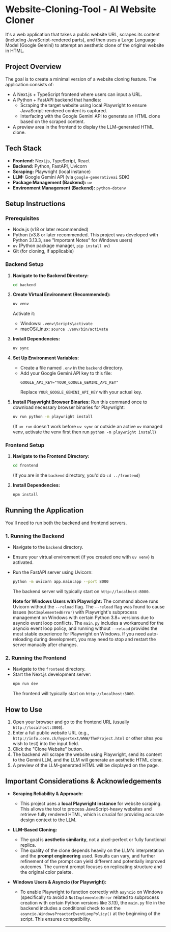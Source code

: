 # Website-Cloning-Tool - AI Website Cloner

It's a web application that takes a public website URL, scrapes its content (including JavaScript-rendered parts), and then uses a Large Language Model (Google Gemini) to attempt an aesthetic clone of the original website in HTML.

## Project Overview

The goal is to create a minimal version of a website cloning feature. The application consists of:
* A Next.js + TypeScript frontend where users can input a URL.
* A Python + FastAPI backend that handles:
    * Scraping the target website using local Playwright to ensure JavaScript-rendered content is captured.
    * Interfacing with the Google Gemini API to generate an HTML clone based on the scraped content.
* A preview area in the frontend to display the LLM-generated HTML clone.

## Tech Stack

* **Frontend:** Next.js, TypeScript, React
* **Backend:** Python, FastAPI, Uvicorn
* **Scraping:** Playwright (local instance)
* **LLM:** Google Gemini API (via `google-generativeai` SDK)
* **Package Management (Backend):** `uv`
* **Environment Management (Backend):** `python-dotenv`

## Setup Instructions

### Prerequisites

* Node.js (v18 or later recommended)
* Python (v3.8 or later recommended. This project was developed with Python 3.13.3, see "Important Notes" for Windows users)
* `uv` (Python package manager, `pip install uv`)
* Git (for cloning, if applicable)

### Backend Setup

1.  **Navigate to the Backend Directory:**
    ```bash
    cd backend
    ```

2.  **Create Virtual Environment (Recommended):**
    ```bash
    uv venv
    ```
    Activate it:
    * Windows: `.venv\Scripts\activate`
    * macOS/Linux: `source .venv/bin/activate`

3.  **Install Dependencies:**
    ```bash
    uv sync
    ```

4.  **Set Up Environment Variables:**
    * Create a file named `.env` in the `backend` directory.
    * Add your Google Gemini API key to this file:
        ```env
        GOOGLE_API_KEY="YOUR_GOOGLE_GEMINI_API_KEY"
        ```
        Replace `YOUR_GOOGLE_GEMINI_API_KEY` with your actual key.

5.  **Install Playwright Browser Binaries:**
    Run this command once to download necessary browser binaries for Playwright:
    ```bash
    uv run python -m playwright install
    ```
    (If `uv run` doesn't work before `uv sync` or outside an active `uv` managed venv, activate the venv first then run `python -m playwright install`)


### Frontend Setup

1.  **Navigate to the Frontend Directory:**
    ```bash
    cd frontend 
    ```
    (If you are in the `backend` directory, you'd do `cd ../frontend`)

2.  **Install Dependencies:**
    ```bash
    npm install
    ```

## Running the Application

You'll need to run both the backend and frontend servers.

### 1. Running the Backend

* Navigate to the `backend` directory.
* Ensure your virtual environment (if you created one with `uv venv`) is activated.
* Run the FastAPI server using Uvicorn:
    ```bash
    python -m uvicorn app.main:app --port 8000
    ```
    The backend server will typically start on `http://localhost:8000`.

    **Note for Windows Users with Playwright:** The command above runs Uvicorn without the `--reload` flag. The `--reload` flag was found to cause issues (`NotImplementedError`) with Playwright's subprocess management on Windows with certain Python 3.8+ versions due to asyncio event loop conflicts. The `main.py` includes a workaround for the asyncio event loop policy, and running without `--reload` provides the most stable experience for Playwright on Windows. If you need auto-reloading during development, you may need to stop and restart the server manually after changes.

### 2. Running the Frontend

* Navigate to the `frontend` directory.
* Start the Next.js development server:
    ```bash
    npm run dev
    ```
    The frontend will typically start on `http://localhost:3000`.

## How to Use

1.  Open your browser and go to the frontend URL (usually `http://localhost:3000`).
2.  Enter a full public website URL (e.g., `http://info.cern.ch/hypertext/WWW/TheProject.html` or other sites you wish to test) into the input field.
3.  Click the "Clone Website" button.
4.  The backend will scrape the website using Playwright, send its content to the Gemini LLM, and the LLM will generate an aesthetic HTML clone.
5.  A preview of the LLM-generated HTML will be displayed on the page.

## Important Considerations & Acknowledgements

* **Scraping Reliability & Approach:**
    * This project uses a **local Playwright instance** for website scraping. This allows the tool to process JavaScript-heavy websites and retrieve fully rendered HTML, which is crucial for providing accurate design context to the LLM.

* **LLM-Based Cloning:**
    * The goal is **aesthetic similarity**, not a pixel-perfect or fully functional replica.
    * The quality of the clone depends heavily on the LLM's interpretation and the **prompt engineering** used. Results can vary, and further refinement of the prompt can yield different and potentially improved outcomes. The current prompt focuses on replicating structure and the original color palette.

* **Windows Users & Asyncio (for Playwright):**
    * To enable Playwright to function correctly with `asyncio` on Windows (specifically to avoid a `NotImplementedError` related to subprocess creation with certain Python versions like 3.13), the `main.py` file in the backend includes a conditional check to set the `asyncio.WindowsProactorEventLoopPolicy()` at the beginning of the script. This ensures compatibility.

---
